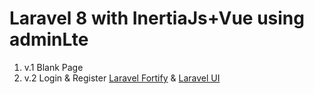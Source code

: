 # Laravel 8 with InertiaJs+Vue using adminLte

1. v.1 Blank Page
2. v.2 Login & Register [Laravel Fortify](https://github.com/laravel/fortify) & [Laravel UI](https://github.com/laravel/ui) 
